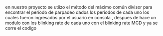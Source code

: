 en nuestro proyecto se utiizo el método del máximo común divisor para encontrar el período de parpadeo dados los periodos de cada uno los cuales fueron ingresados por el usuario en consola , despues de hace un modulo con los blinking rate de cada uno con el blinking rate MCD   y ya se corre el codigo 
